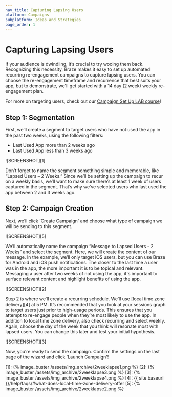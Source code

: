 ```yaml
---
nav_title: Capturing Lapsing Users
platform: Campaigns
subplatform: Ideas and Strategies
page_order: 1
---
```

# Capturing Lapsing Users

If your audience is dwindling, it’s crucial to try wooing them back. Recognizing this necessity, Braze makes it easy to set up automated recurring re-engagement campaigns to capture lapsing users. You can choose the re-engagement timeframe and recurrence that best suits your app, but to demonstrate, we'll get started with a 14 day (2 week) weekly re-engagement plan.

For more on targeting users, check out our [Campaign Set Up LAB course](http://lab.braze.com/campaign-setup-delivery-targeting-conversions)!


## Step 1: Segmentation

First, we’ll create a segment to target users who have not used the app in the past two weeks, using the following filters:

- Last Used App more than 2 weeks ago
- Last Used App less than 3 weeks ago

![SCREENSHOT][1]

Don’t forget to name the segment something simple and memorable, like “Lapsed Users – 2 Weeks.” Since we’ll be setting up the campaign to recur on a weekly basis, we’ll want to make sure there’s at least 1 week of users captured in the segment. That’s why we’ve selected users who last used the app between 2 and 3 weeks ago.

## Step 2: Campaign Creation

Next, we’ll click 'Create Campaign' and choose what type of campaign we will be sending to this segment.

![SCREENSHOT][5]

We’ll automatically name the campaign “Message to Lapsed Users - 2 Weeks” and select the segment. Here, we will create the content of our message. In the example, we’ll only target iOS users, but you can use Braze for Android and iOS push notifications. The closer to the last time a user was in the app, the more important it is to be topical and relevant. Messaging a user after two weeks of not using the app, it's important to surface relevant content and highlight benefits of using the app.

![SCREENSHOT][2]

Step 2 is where we’ll create a recurring schedule. We’ll use [local time zone delivery][4] at 5 PM. It’s recommended that you look at your sessions graph to target users just prior to high-usage periods. This ensures that you attempt to re-engage people when they’re most likely to use the app. In addition to local time zone delivery, also check recurring and select weekly. Again, choose the day of the week that you think will resonate most with lapsed users. You can change this later and test your initial hypothesis.

![SCREENSHOT][3]

Now, you’re ready to send the campaign. Confirm the settings on the last page of the wizard and click 'Launch Campaign'!

[1]: {% image_buster /assets/img_archive/2weeklapse1.png %}
[2]: {% image_buster /assets/img_archive/2weeklapse3.png %}
[3]: {% image_buster /assets/img_archive/2weeklapse4.png %}
[4]: {{ site.baseurl }}/help/faqs/#what-does-local-time-zone-delivery-offer
[5]: {% image_buster /assets/img_archive/2weeklapse2.png %}
